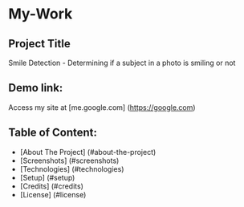 # My-Work
## Project Title
Smile Detection -
Determining if a subject in a photo is smiling or not

## Demo link:
Access my site at [me.google.com] (https://google.com)

## Table of Content:
- [About The Project] (#about-the-project)
- [Screenshots] (#screenshots)
- [Technologies] (#technologies)
- [Setup] (#setup)
- [Credits] (#credits)
- [License] (#license)
  
